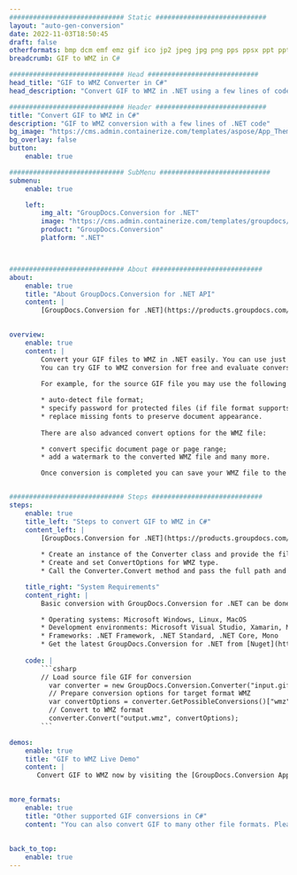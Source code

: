 ```yaml
---
############################# Static ############################
layout: "auto-gen-conversion"
date: 2022-11-03T18:50:45
draft: false
otherformats: bmp dcm emf emz gif ico jp2 jpeg jpg png pps ppsx ppt pptx psb psd svg svgz tga tif tiff webp wmf wmz
breadcrumb: GIF to WMZ in C#

############################# Head ############################
head_title: "GIF to WMZ Converter in C#"
head_description: "Convert GIF to WMZ in .NET using a few lines of code. Use the GroupDocs Document Conversion API to convert over 160 file formats."

############################# Header ############################
title: "Convert GIF to WMZ in C#"
description: "GIF to WMZ conversion with a few lines of .NET code"
bg_image: "https://cms.admin.containerize.com/templates/aspose/App_Themes/V3/images/bg/header1.png"
bg_overlay: false
button:
    enable: true

############################# SubMenu ############################
submenu:
    enable: true

    left:
        img_alt: "GroupDocs.Conversion for .NET"
        image: "https://cms.admin.containerize.com/templates/groupdocs/images/product-logos/90x90-noborder/groupdocs-conversion-net.png"
        product: "GroupDocs.Conversion"
        platform: ".NET"



############################# About ############################
about:
    enable: true
    title: "About GroupDocs.Conversion for .NET API"
    content: |
        [GroupDocs.Conversion for .NET](https://products.groupdocs.com/conversion/net/) can be used to convert Microsoft Word, Excel, PowerPoint, PDF, Visio and other formats. GroupDocs.Conversion is a standalone API that is suitable for back-end and internal systems where high performance is required. It does not depend on any software such as Microsoft or Open Office.
    

overview:
    enable: true
    content: |
        Convert your GIF files to WMZ in .NET easily. You can use just a couple of C# code lines in any platform of your choice like - Windows, Linux, macOS.
        You can try GIF to WMZ conversion for free and evaluate conversion results quality.  Along with simple file conversion scenarios you can try more advanced options for loading source GIF file and for saving output WMZ result. 
        
        For example, for the source GIF file you may use the following load options:

        * auto-detect file format;
        * specify password for protected files (if file format supports it);
        * replace missing fonts to preserve document appearance.
        
        There are also advanced convert options for the WMZ file:

        * convert specific document page or page range;
        * add a watermark to the converted WMZ file and many more.

        Once conversion is completed you can save your WMZ file to the local file path or any third-party storage like FTP, Amazon S3, Google Drive, Dropbox etc. Please note - to convert GIF to WMZ there is no need for any additional software installed - like MS Office, Open Office, Adobe Acrobat Reader etc.


############################# Steps ############################
steps:
    enable: true
    title_left: "Steps to convert GIF to WMZ in C#"
    content_left: |
        [GroupDocs.Conversion for .NET](https://products.groupdocs.com/conversion/net/) makes it easy for developers to convert a GIF file to WMZ with a few lines of code.
        
        * Create an instance of the Converter class and provide the file GIF with the full path
        * Create and set ConvertOptions for WMZ type.
        * Call the Converter.Convert method and pass the full path and format (WMZ) as a parameter

    title_right: "System Requirements"
    content_right: |
        Basic conversion with GroupDocs.Conversion for .NET can be done in just a few simple steps. Our APIs are supported on all major platforms and operating systems. Before executing the code below, make sure you have the following prerequisites installed on your system.

        * Operating systems: Microsoft Windows, Linux, MacOS
        * Development environments: Microsoft Visual Studio, Xamarin, MonoDevelop
        * Frameworks: .NET Framework, .NET Standard, .NET Core, Mono
        * Get the latest GroupDocs.Conversion for .NET from [Nuget](https://www.nuget.org/packages/groupdocs.conversion)
         
    code: |
        ```csharp    
        // Load source file GIF for conversion
          var converter = new GroupDocs.Conversion.Converter("input.gif");
          // Prepare conversion options for target format WMZ
          var convertOptions = converter.GetPossibleConversions()["wmz"].ConvertOptions;
          // Convert to WMZ format
          converter.Convert("output.wmz", convertOptions);
        ```

demos:
    enable: true
    title: "GIF to WMZ Live Demo"
    content: |
       Convert GIF to WMZ now by visiting the [GroupDocs.Conversion App](https://products.groupdocs.app/conversion/family) website. Online demo has the following advantages
          

more_formats:
    enable: true
    title: "Other supported GIF conversions in C#"
    content: "You can also convert GIF to many other file formats. Please see the list below."
       
       
back_to_top:
    enable: true
---
```


